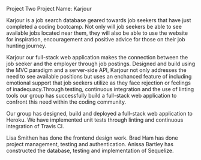 
Project Two
Project Name:
Karjour


Karjour is a job search database geared towards job seekers that have just completed a coding bootcamp. 
Not only will job seekers be able to see available jobs located near them, they will also be able to use
the website for inspiration, encouragement and positive advice for those on their job hunting journey.


Karjour our full-stack web application makes the connection between the job seeker and the employer through job postings. 
Designed and build using the MVC paradigm and a server-side API, Karjour not only addresses the need to see available
positions but uses an enchanced feature of including emotional support that job seekers utilize as they face rejection
or feelings of inadequacy.Through testing, continuous integration and the use of linting tools our group has successfully
build a full-stack web application to confront this need within the coding community.


Our group has designed, build and deployed a full-stack web application to Heroku.
We have implemented unit tests through linting and continuous integration of Travis CI.


Lisa Smithen has done the frontend design work.
Brad Ham has done project management, testing and authentication.
Anissa Bartley has constructed the database, testing and implementation of Sequelize.
